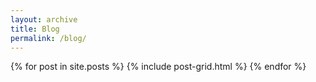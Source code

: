 ```yaml
---
layout: archive
title: Blog
permalink: /blog/
---
```


<div class="tiles">
{% for post in site.posts %}
    {% include post-grid.html %}
{% endfor %}
</div><!-- /.tiles -->

